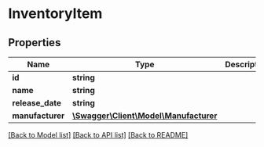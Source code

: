 # InventoryItem

## Properties
Name | Type | Description | Notes
------------ | ------------- | ------------- | -------------
**id** | **string** |  | 
**name** | **string** |  | 
**release_date** | **string** |  | 
**manufacturer** | [**\Swagger\Client\Model\Manufacturer**](Manufacturer.md) |  | 

[[Back to Model list]](../README.md#documentation-for-models) [[Back to API list]](../README.md#documentation-for-api-endpoints) [[Back to README]](../README.md)


